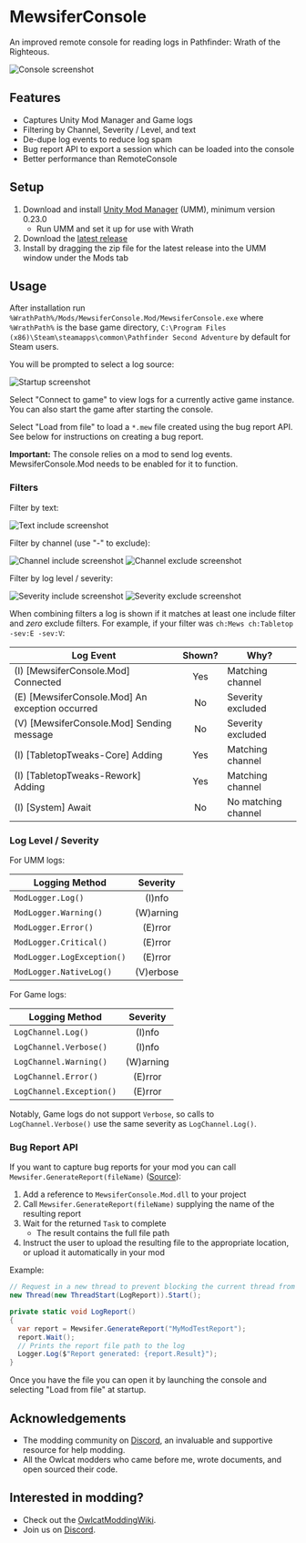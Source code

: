 # MewsiferConsole
An improved remote console for reading logs in Pathfinder: Wrath of the Righteous.

![Console screenshot](https://github.com/Pathfinder-WOTR-Modding-Community/MewsiferConsole/blob/main/screenshots/console.png)

## Features

* Captures Unity Mod Manager and Game logs
* Filtering by Channel, Severity / Level, and text
* De-dupe log events to reduce log spam
* Bug report API to export a session which can be loaded into the console
* Better performance than RemoteConsole

## Setup

1. Download and install [Unity Mod Manager](https://github.com/newman55/unity-mod-manager) (UMM), minimum version 0.23.0
    * Run UMM and set it up for use with Wrath
2. Download the [latest release](https://github.com/Pathfinder-WOTR-Modding-Community/MewsiferConsole/releases)
3. Install by dragging the zip file for the latest release into the UMM window under the Mods tab

## Usage

After installation run `%WrathPath%/Mods/MewsiferConsole.Mod/MewsiferConsole.exe` where `%WrathPath%` is the base game directory, `C:\Program Files (x86)\Steam\steamapps\common\Pathfinder Second Adventure` by default for Steam users.

You will be prompted to select a log source:

![Startup screenshot](https://github.com/Pathfinder-WOTR-Modding-Community/MewsiferConsole/blob/main/screenshots/startup.png)

Select "Connect to game" to view logs for a currently active game instance. You can also start the game after starting the console.

Select "Load from file" to load a `*.mew` file created using the bug report API. See below for instructions on creating a bug report.

**Important:** The console relies on a mod to send log events. MewsiferConsole.Mod needs to be enabled for it to function.

### Filters

Filter by text:

![Text include screenshot](https://github.com/Pathfinder-WOTR-Modding-Community/MewsiferConsole/blob/main/screenshots/text_include.png)

Filter by channel (use "-" to exclude):

![Channel include screenshot](https://github.com/Pathfinder-WOTR-Modding-Community/MewsiferConsole/blob/main/screenshots/channel_include.png)
![Channel exclude screenshot](https://github.com/Pathfinder-WOTR-Modding-Community/MewsiferConsole/blob/main/screenshots/channel_exclude.png)

Filter by log level / severity:

![Severity include screenshot](https://github.com/Pathfinder-WOTR-Modding-Community/MewsiferConsole/blob/main/screenshots/severity_include.png)
![Severity exclude screenshot](https://github.com/Pathfinder-WOTR-Modding-Community/MewsiferConsole/blob/main/screenshots/severity_exclude.png)

When combining filters a log is shown if it matches at least one include filter and *zero* exclude filters. For example, if your filter was `ch:Mews ch:Tabletop -sev:E -sev:V`:

| Log Event                                       | Shown? | Why?                |
| ----------------------------------------------- | :----: | ------------------- |
| (I) [MewsiferConsole.Mod] Connected             | Yes    | Matching channel    |
| (E) [MewsiferConsole.Mod] An exception occurred | No     | Severity excluded   |
| (V) [MewsiferConsole.Mod] Sending message       | No     | Severity excluded   |
| (I) [TabletopTweaks-Core] Adding                | Yes    | Matching channel    |
| (I) [TabletopTweaks-Rework] Adding              | Yes    | Matching channel    |
| (I) [System] Await                              | No     | No matching channel |

### Log Level / Severity

For UMM logs:

| Logging Method             | Severity  |
| -------------------------- | :-------: |
| `ModLogger.Log()`          | (I)nfo    |
| `ModLogger.Warning()`      | (W)arning |
| `ModLogger.Error()`        | (E)rror   |
| `ModLogger.Critical()`     | (E)rror   |
| `ModLogger.LogException()` | (E)rror   |
| `ModLogger.NativeLog()`    | (V)erbose |

For Game logs:

| Logging Method           | Severity  |
| ------------------------ | :-------: |
| `LogChannel.Log()`       | (I)nfo    |
| `LogChannel.Verbose()`   | (I)nfo    |
| `LogChannel.Warning()`   | (W)arning |
| `LogChannel.Error()`     | (E)rror   |
| `LogChannel.Exception()` | (E)rror   |

Notably, Game logs do not support `Verbose`, so calls to `LogChannel.Verbose()` use the same severity as `LogChannel.Log()`.

### Bug Report API

If you want to capture bug reports for your mod you can call `Mewsifer.GenerateReport(fileName)` ([Source](https://github.com/Pathfinder-WOTR-Modding-Community/MewsiferConsole/blob/main/MewsiferConsole.Mod/Mewsifer.cs)):

1. Add a reference to `MewsiferConsole.Mod.dll` to your project
2. Call `Mewsifer.GenerateReport(fileName)` supplying the name of the resulting report
3. Wait for the returned `Task` to complete
    * The result contains the full file path
4. Instruct the user to upload the resulting file to the appropriate location, or upload it automatically in your mod

Example:

```C#
// Request in a new thread to prevent blocking the current thread from executing when Wait() is called
new Thread(new ThreadStart(LogReport)).Start();

private static void LogReport()
{
  var report = Mewsifer.GenerateReport("MyModTestReport");
  report.Wait();
  // Prints the report file path to the log
  Logger.Log($"Report generated: {report.Result}");
}
```

Once you have the file you can open it by launching the console and selecting "Load from file" at startup.

## Acknowledgements

* The modding community on [Discord](https://discord.com/invite/wotr), an invaluable and supportive resource for help modding.
* All the Owlcat modders who came before me, wrote documents, and open sourced their code.

## Interested in modding?

* Check out the [OwlcatModdingWiki](https://github.com/WittleWolfie/OwlcatModdingWiki/wiki).
* Join us on [Discord](https://discord.com/invite/wotr).
